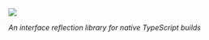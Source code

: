 <img src="https://user-images.githubusercontent.com/53584008/88829291-6a7d8080-d19a-11ea-92fb-1c55b3e5fce5.png"/>

*An interface reflection library for native TypeScript builds*
